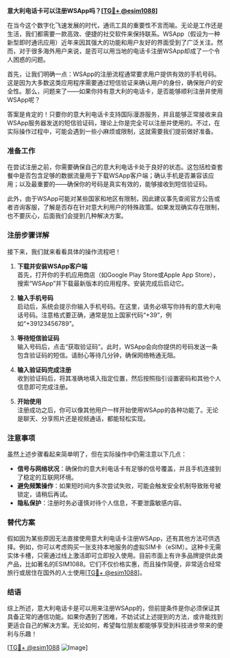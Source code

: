 **意大利电话卡可以注册WSApp吗？[[TG💪+ @esim1088](https://t.me/s/esim1088)]**

在当今这个数字化飞速发展的时代，通讯工具的重要性不言而喻。无论是工作还是生活，我们都需要一款高效、便捷的社交软件来保持联系。WSApp（假设为一种新型即时通讯应用）近年来因其强大的功能和用户友好的界面受到了广泛关注。然而，对于很多海外用户来说，是否可以用当地的电话卡注册WSApp却成了一个令人困惑的问题。

首先，让我们明确一点：WSApp的注册流程通常要求用户提供有效的手机号码。这是因为大多数这类应用程序需要通过短信验证来确认用户的身份，确保账户的安全性。那么，问题来了——如果你持有意大利的电话卡，是否能够顺利注册并使用WSApp呢？

答案是肯定的！只要你的意大利电话卡支持国际漫游服务，并且能够正常接收来自WSApp服务器发送的短信验证码，理论上你是完全可以注册并使用的。不过，在实际操作过程中，可能会遇到一些小麻烦或限制，这就需要我们提前做好准备。

### 准备工作

在尝试注册之前，你需要确保自己的意大利电话卡处于良好的状态。这包括检查套餐中是否包含足够的数据流量用于下载WSApp客户端；确认手机是否兼容该应用；以及最重要的——确保你的号码是真实有效的，能够接收到短信验证码。

此外，由于WSApp可能对某些国家和地区有限制，因此建议事先查阅官方公告或者咨询客服，了解是否存在针对意大利用户的特殊政策。如果发现确实存在限制，也不要灰心，后面我们会提到几种解决方案。

### 注册步骤详解

接下来，我们就来看看具体的操作流程吧！

1. **下载并安装WSApp客户端**  
   首先，打开你的手机应用商店（如Google Play Store或Apple App Store），搜索“WSApp”并下载最新版本的应用程序。安装完成后启动它。

2. **输入手机号码**  
   启动后，系统会提示你输入手机号码。在这里，请务必填写你持有的意大利电话号码。注意格式要正确，通常是加上国家代码“+39”，例如“+39123456789”。

3. **等待短信验证码**  
   输入号码后，点击“获取验证码”。此时，WSApp会向你提供的号码发送一条包含验证码的短信。请耐心等待几分钟，确保网络畅通无阻。

4. **输入验证码完成注册**  
   收到验证码后，将其准确地填入指定位置，然后按照指引设置密码和其他个人信息即可完成注册。

5. **开始使用**  
   注册成功之后，你可以像其他用户一样开始使用WSApp的各种功能了。无论是聊天、分享照片还是视频通话，都能轻松实现。

### 注意事项

虽然上述步骤看起来简单明了，但在实际操作中仍需注意以下几点：

- **信号与网络状况**：确保你的意大利电话卡有足够的信号覆盖，并且手机连接到了稳定的互联网环境。
- **避免频繁操作**：如果短时间内多次尝试失败，可能会触发安全机制导致账号被锁定，请稍后再试。
- **隐私保护**：注册时务必谨慎对待个人信息，不要泄露敏感内容。

### 替代方案

假如因为某些原因无法直接使用意大利电话卡注册WSApp，还有其他方法可供选择。例如，你可以考虑购买一张支持本地服务的虚拟SIM卡（eSIM）。这种卡无需实体卡槽，只需通过线上激活即可立即投入使用。目前市面上有许多品牌提供此类产品，比如著名的ESIM1088。它们不仅价格实惠，而且操作简便，非常适合经常旅行或居住在国外的人士使用[[TG💪+ @esim1088](https://t.me/s/esim1088)]。

### 结语

综上所述，意大利电话卡是可以用来注册WSApp的，但前提条件是你必须保证其具备正常的通信功能。如果你遇到了困难，不妨试试上述提到的方法，或许能找到更适合自己的解决方案。无论如何，希望每位朋友都能够享受到科技进步带来的便利与乐趣！

[[TG💪+ @esim1088](https://t.me/s/esim1088) ![Image](https://i.postimg.cc/4NQfJmqS/Snipaste-2025-05-13-00-14-12.png)]